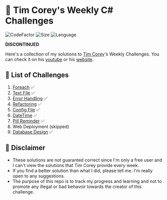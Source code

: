 # 💪 Tim Corey's Weekly C# Challenges

![CodeFactor](https://img.shields.io/codefactor/grade/github/jscastanos/TCWeeklyChallenges)
![Size](https://img.shields.io/github/repo-size/jscastanos/TCWeeklyChallenges)
![Language](https://img.shields.io/github/languages/count/jscastanos/TCWeeklyChallenges)

**DISCONTINUED**

Here's a collection of my solutions to [Tim Corey](https://github.com/TimCorey)'s Weekly Challenges. You can check it on his [youtube](https://www.youtube.com/watch?v=pxdwwgIja5Q&list=PLLWMQd6PeGY1VcJGocm1wwtFCZUrh2sc9) or his [website](https://www.iamtimcorey.com/p/c-weekly-challenges).

## 📌 List of Challenges

1. [Foreach](./1%20-%20Foreach) ✅
2. [Text File](./2%20-%20Text%20Files) ✅
3. [Error Handling](./3%20-%20Error%20Handling) ✅
4. [Refactoring](./4%20-%20Refactor) ✅
5. [Config File](./5%20-%20Config%20File) ✅
6. [DateTime](./6%20-%20DateTime) ✅
7. [Pill Reminder](./7%20-%20Pill%20Reminder) ✅
8. Web Deployment (skipped)
9. [Database Design](./9%20-%20Database%20Design) ✅

## 🚫 Disclaimer

- These solutions are not guaranted correct since I'm only a free user and I can't view the solutions that Tim Corey provide every week.
- If you find a better solution than what I did, please tell me. I'm really open to any suggestions.
- The purpose of this repo is to track my progress and learning and not to promote any illegal or bad behavoir towards the creator of this challenge.
